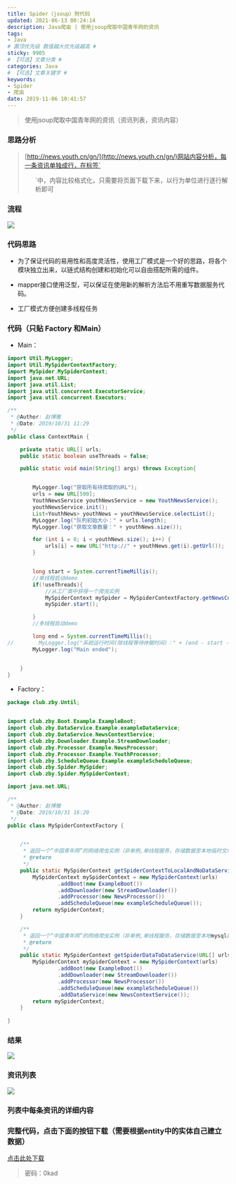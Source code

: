 ```yaml
---
title: Spider（jsoup）附代码
updated: 2021-06-13 00:24:14
description: Java爬虫 | 使用jsoup爬取中国青年网的资讯
tags:
- Java
# 置顶优先级 数值越大优先级越高 #
sticky: 9905
# 【可选】文章分类 #
categories: Java
# 【可选】文章关键字 #
keywords:
- Spider
- 爬虫
date: 2019-11-06 10:41:57
---
```


> 使用jsoup爬取中国青年网的资讯（资讯列表，资讯内容）

### 思路分析

> [http://news.youth.cn/gn/](http://news.youth.cn/gn/)网站内容分析，每一条资讯单独成行，在标签` <ul class="tj3\_1"> `中，内容比较格式化，只需要将页面下载下来，以行为单位进行逐行解析即可

### 流程

![](https://www.zby123.club/wp-content/uploads/2019/11/spider-1.bmp)

###  代码思路

- 为了保证代码的易用性和高度灵活性，使用工厂模式是一个好的思路，将各个模块独立出来，以链式结构创建和初始化可以自由搭配所需的组件。

- mapper接口使用泛型，可以保证在使用新的解析方法后不用重写数据服务代码。

- 工厂模式方便创建多线程任务

### 代码（只贴 Factory 和Main）

- Main：

```java
import Util.MyLogger;
import Util.MySpiderContextFactory;
import MySpider.MySpiderContext;
import java.net.URL;
import java.util.List;
import java.util.concurrent.ExecutorService;
import java.util.concurrent.Executors;

/**
 * @Author: 赵博雅
 * @Date: 2019/10/31 11:29
 */
public class ContextMain {

    private static URL[] urls;
    public static boolean useThreads = false;

    public static void main(String[] args) throws Exception{


        MyLogger.log("获取所有待爬取的URL");
        urls = new URL[500];
        YouthNewsService youthNewsService = new YouthNewsService();
        youthNewsService.init();
        List<YouthNews> youthNews = youthNewsService.selectList();
        MyLogger.log("队列初始大小：" + urls.length);
        MyLogger.log("获取文章数量：" + youthNews.size());

        for (int i = 0; i < youthNews.size(); i++) {
            urls[i] = new URL("http://" + youthNews.get(i).getUrl());
        }


        long start = System.currentTimeMillis();
        //单线程启动demo
        if(!useThreads){
            //从工厂类中获得一个爬虫实例
            MySpiderContext mySpider = MySpiderContextFactory.getNewsContextBySpider(urls);
            mySpider.start();

        }
        //多线程启动demo

        long end = System.currentTimeMillis();
//        MyLogger.log("系統运行时间(除线程等待休眠时间)：" + (end - start - ((urls.length-1) * 1000 * 60)) + " ms");
        MyLogger.log("Main ended");


    }
}
```

- Factory：

```java
package club.zby.Until;


import club.zby.Boot.Example.ExampleBoot;
import club.zby.DataService.Example.exampleDataService;
import club.zby.DataService.NewsContextService;
import club.zby.Downloader.Example.StreamDownloader;
import club.zby.Processor.Example.NewsProcessor;
import club.zby.Processor.Example.YouthProcessor;
import club.zby.ScheduleQueue.Example.exampleScheduleQueue;
import club.zby.Spider.MySpider;
import club.zby.Spider.MySpiderContext;

import java.net.URL;

/**
 * @Author: 赵博雅
 * @Date: 2019/10/31 16:20
 */
public class MySpiderContextFactory {


    /**
     * 返回一个“中国青年网”的网络爬虫实例（非单例,单线程服务，存储数据至本地临时文件）
     * @return
     */
    public static MySpiderContext getSpiderContextToLocalAndNoDataService(URL[] urls) throws Exception {
        MySpiderContext mySpiderContext = new MySpiderContext(urls)
                .addBoot(new ExampleBoot())
                .addDownloader(new StreamDownloader())
                .addProcessor(new NewsProcessor())
                .addScheduleQueue(new exampleScheduleQueue());
        return mySpiderContext;
    }

    /**
     * 返回一个“中国青年网”的网络爬虫实例（非单例,单线程服务，存储数据至本地mysql数据库）
     * @return
     */
    public static MySpiderContext getSpiderDataToDataService(URL[] urls) throws Exception {
        MySpiderContext mySpiderContext = new MySpiderContext(urls)
                .addBoot(new ExampleBoot())
                .addDownloader(new StreamDownloader())
                .addProcessor(new NewsProcessor())
                .addScheduleQueue(new exampleScheduleQueue())
                .addDataService(new NewsContextService());
        return mySpiderContext;
    }
    
}
```

###  结果

![](https://www.zby123.club/wp-content/uploads/2019/11/spiderdemo1-1024x296.png)

### 资讯列表

![](https://www.zby123.club/wp-content/uploads/2019/11/spiderdemo2-1024x319.png)

### 列表中每条资讯的详细内容

### 完整代码，点击下面的按钮下载（需要根据entity中的实体自己建立数据）

[点击此处下载](https://pan.baidu.com/s/1MKPHuF49rwGlHhDbr2FZIA)
> 密码：0kad